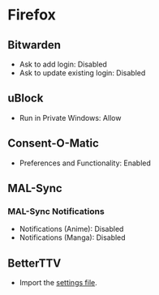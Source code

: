 # Firefox

## Bitwarden

- Ask to add login: Disabled
- Ask to update existing login: Disabled

## uBlock

- Run in Private Windows: Allow

## Consent-O-Matic

- Preferences and Functionality: Enabled

## MAL-Sync

### MAL-Sync Notifications

- Notifications (Anime): Disabled
- Notifications (Manga): Disabled

## BetterTTV

- Import the [settings file](./bttv_settings.backup).
